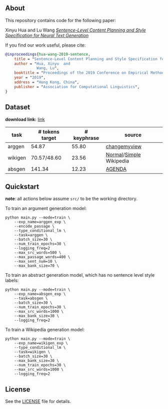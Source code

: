 ## About

This repository contains code for the following paper:

Xinyu Hua and Lu Wang [*Sentence-Level Content Planning and Style Specification for Neural Text Generation*](https://arxiv.org/abs/1909.00734)

If you find our work useful, please cite:

```bibtex
@inproceedings{hua-wang-2019-sentence,
    title = "Sentence-Level Content Planning and Style Specification for Neural Text Generation",
    author = "Hua, Xinyu  and
              Wang, Lu",
    booktitle = "Proceedings of the 2019 Conference on Empirical Methods in Natural Language Processing",
    year = "2019",
    address = "Hong Kong, China",
    publisher = "Association for Computational Linguistics",
}
```


## Dataset

__download link:__ [link](https://drive.google.com/file/d/1oR5JmlsTihG8t_0FjYTGGijSgGsB9Js_/view)

| task      | \# tokens target | \# keyphrase | source          |
|-----------|------------------|--------------|-----------------|
|arggen     |      54.87       |   55.80      |[changemyview](https://www.reddit.com/r/changemyview/) |
|wikigen    |   70.57/48.60    |   23.56      |[Normal](https://www.wikipedia.org/)/[Simple](https://simple.wikipedia.org/) Wikipedia|
|absgen     |      141.34      |   12.23      |[AGENDA](https://github.com/rikdz/GraphWriter)      |


## Quickstart

__note__: all actions below assume `src/` to be the working directory.

To train an argument generation model:

```
python main.py --mode=train \
    --exp_name=arggen_exp \
    --encode_passage \
    --type_conditional_lm \
    --task=arggen \
    --batch_size=30 \
    --num_train_epochs=30 \
    --logging_freq=2
    --max_src_words=500 \
    --max_passage_words=400 \
    --max_sent_num=10 \
    --max_bank_size=70 \
```

To train an abstract generation model, which has no sentence level style labels:

```
python main.py --mode=train \
    --exp_name=absgen_exp \
    --task=absgen \
    --batch_size=30 \
    --num_train_epochs=30 \
    --max_src_words=1000 \
    --max_bank_size=30 \
    --logging_freq=2
```

To train a Wikipedia generation model:

```
python main.py --mode=train \
    --exp_name=wikigen_exp \
    --type_conditional_lm \
    --task=wikigen \
    --batch_size=30 \
    --max_bank_size=30 \
    --num_train_epochs=30 \
    --max_src_words=1000 \
    --logging_freq=2
```


## License

See the [LICENSE](LICENSE) file for details.


